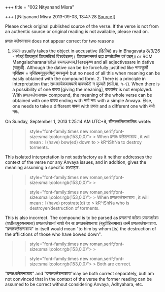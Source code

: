 +++
title = "002 Nityanand Misra"

+++
[[Nityanand Misra	2013-09-03, 13:47:28 [Source](https://groups.google.com/g/samskrita/c/6bucco1Nkvc)]]



  

Please check original published source of the verse. If the verse is not from an authentic source or original reading is not available, please read on.

प्रणतः क्लेश्नाशाय does not appear correct for two reasons

1.  प्रणतः usually takes the object in accusative (द्वितीया) as in
    Bhagavata 8/3/26 - सोऽहं विश्वसृजं विश्वमविश्वं विश्ववेदसम्।
    विश्वात्मानमजं ब्रह्म प्रणतोऽस्मि परं पदम्॥ or RCM
    Mangalacharanaनतोऽहं रामवल्लभाम्.Hereकृष्ण and all adjectivesare
    in dative (चतुर्थी). Although the dative can be be forcefully
    justified like नमस्कुर्मो नृसिंहाय = नृसिंहमनुकूलयितुं नमस्कुर्मः
    but no need of all this when meaning can be easily obtained with the
    compound form. 2.  There is a principle in interpretation that सम्भवत्येकवाक्यत्वे
    वाक्यभेदो न युज्यते (श्लो.वा. १-९). When there is a possibility of
    one वाक्य \[giving the meaning\], वाक्यभेद is not employed. With
    प्रणतक्लेशनाशाय compound, the meaning of the whole verse can be
    obtained with one वाक्य ending with नमो नमः with a simple Anvaya.
    Else, one needs to take a different वाक्य with प्रणतः and a
    different one with नमो नमः.

  
  
On Sunday, September 1, 2013 1:25:14 AM UTC+8, श्रीमल्ललितालालितः wrote:

> 
> >  style="font-family:times new roman,serif;font-size:small;color:rgb(153,0,0)"> >
> When प्रणतः क्लेशनाशाय , it will mean : I (have) bow(ed) down to > kR^iShNa to destroy torments.  
> > 
> > 

  

This isolated interpretation is not satisfactory as it neither addresses the context of the verse nor any Anvaya issues, and in addition, gives the meaning assuming a specific अध्याहार.



> 
> >  style="font-family:times new roman,serif;font-size:small;color:rgb(153,0,0)"> >
> 
> >  style="font-family:times new roman,serif;font-size:small;color:rgb(153,0,0)"> >
> When प्रणतक्लेशनाशाय , it will mean : I (have) prostrate(d) to > kR^iShNa who is destroyer/destruction of torments.  
> > 
> > 

  

This is also incorrect. The compound is to be parsed as प्रणतानां क्लेशाः प्रणतक्लेशाः (षष्ठीतत्पुरुषसमासः) प्रणतक्लेशानां नाशो येन सः प्रणतक्लेशनाशः (बहुव्रीहिसमासः) तस्मै प्रणतक्लेशनाशाय. "प्रणतक्लेशनाशाय" in itself would mean "to him by whom \[is\] the destruction of the afflictions of those who have bowed down".



> 
> >  style="font-family:times new roman,serif;font-size:small;color:rgb(153,0,0)"> >
> 
> >  style="font-family:times new roman,serif;font-size:small;color:rgb(153,0,0)"> >
> Both are correct.  
> > 
> > 
> >   
> > 
> > 

  

"प्रणतःक्लेशनाशाय" and "प्रणतक्लेशनाशाय"may be both correct separately, butI am not convinced that in the context of the verse the former reading can be assumed to be correct without considering Anvaya, Adhyahara, etc.

  

> 
> > 
> > 
> > 
> >   
> > 
> > 
> > 
> > 

